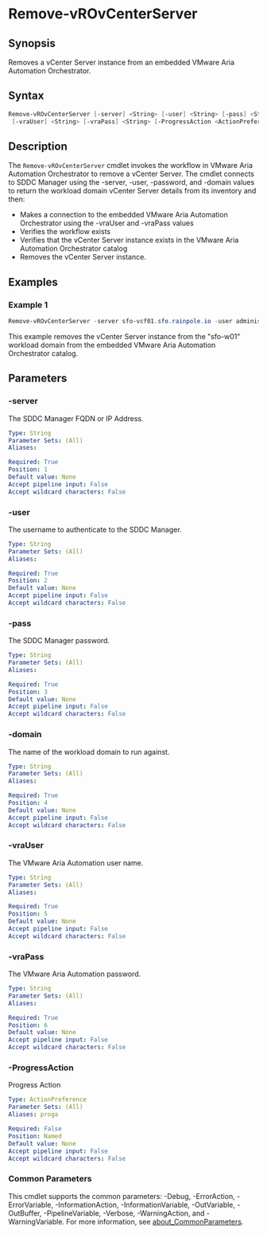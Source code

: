 # Remove-vROvCenterServer

## Synopsis

Removes a vCenter Server instance from an embedded VMware Aria Automation Orchestrator.

## Syntax

```powershell
Remove-vROvCenterServer [-server] <String> [-user] <String> [-pass] <String> [-domain] <String>
 [-vraUser] <String> [-vraPass] <String> [-ProgressAction <ActionPreference>] [<CommonParameters>]
```

## Description

The `Remove-vROvCenterServer` cmdlet invokes the workflow in VMware Aria Automation Orchestrator to remove a vCenter Server.
The cmdlet connects to SDDC Manager using the -server, -user, -password, and -domain values
to return the workload domain vCenter Server details from its inventory and then:

- Makes a connection to the embedded VMware Aria Automation Orchestrator using the -vraUser and -vraPass values
- Verifies the workflow exists
- Verifies that the vCenter Server instance exists in the VMware Aria Automation Orchestrator catalog
- Removes the vCenter Server instance.

## Examples

### Example 1

```powershell
Remove-vROvCenterServer -server sfo-vcf01.sfo.rainpole.io -user administrator@vsphere.local -pass VMw@re1! -domain sfo-w01 -vraUser configadmin -vraPass VMw@re1!
```

This example removes the vCenter Server instance from the "sfo-w01" workload domain from the embedded VMware Aria Automation Orchestrator catalog.

## Parameters

### -server

The SDDC Manager FQDN or IP Address.

```yaml
Type: String
Parameter Sets: (All)
Aliases:

Required: True
Position: 1
Default value: None
Accept pipeline input: False
Accept wildcard characters: False
```

### -user

The username to authenticate to the SDDC Manager.

```yaml
Type: String
Parameter Sets: (All)
Aliases:

Required: True
Position: 2
Default value: None
Accept pipeline input: False
Accept wildcard characters: False
```

### -pass

The SDDC Manager password.

```yaml
Type: String
Parameter Sets: (All)
Aliases:

Required: True
Position: 3
Default value: None
Accept pipeline input: False
Accept wildcard characters: False
```

### -domain

The name of the workload domain to run against.

```yaml
Type: String
Parameter Sets: (All)
Aliases:

Required: True
Position: 4
Default value: None
Accept pipeline input: False
Accept wildcard characters: False
```

### -vraUser

The VMware Aria Automation user name.

```yaml
Type: String
Parameter Sets: (All)
Aliases:

Required: True
Position: 5
Default value: None
Accept pipeline input: False
Accept wildcard characters: False
```

### -vraPass

The VMware Aria Automation password.

```yaml
Type: String
Parameter Sets: (All)
Aliases:

Required: True
Position: 6
Default value: None
Accept pipeline input: False
Accept wildcard characters: False
```

### -ProgressAction

Progress Action

```yaml
Type: ActionPreference
Parameter Sets: (All)
Aliases: proga

Required: False
Position: Named
Default value: None
Accept pipeline input: False
Accept wildcard characters: False
```

### Common Parameters

This cmdlet supports the common parameters: -Debug, -ErrorAction, -ErrorVariable, -InformationAction, -InformationVariable, -OutVariable, -OutBuffer, -PipelineVariable, -Verbose, -WarningAction, and -WarningVariable. For more information, see [about_CommonParameters](http://go.microsoft.com/fwlink/?LinkID=113216).
